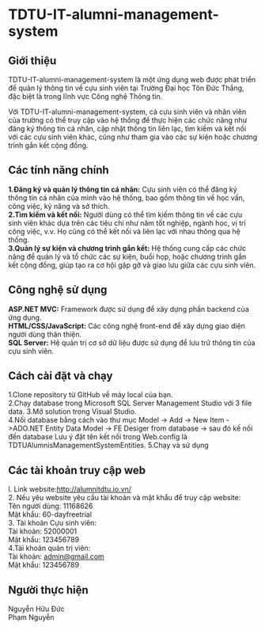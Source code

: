 # TDTU-IT-alumni-management-system
## Giới thiệu
TDTU-IT-alumni-management-system là một ứng dụng web được phát triển để quản lý thông tin về cựu sinh viên tại Trường Đại học Tôn Đức Thắng, đặc biệt là trong lĩnh vực Công nghệ Thông tin.

Với TDTU-IT-alumni-management-system, cả cựu sinh viên và nhân viên của trường có thể truy cập vào hệ thống để thực hiện các chức năng như đăng ký thông tin cá nhân, cập nhật thông tin liên lạc, tìm kiếm và kết nối với các cựu sinh viên khác, cũng như tham gia vào các sự kiện hoặc chương trình gắn kết cộng đồng.
## Các tính năng chính
**1.Đăng ký và quản lý thông tin cá nhân:** Cựu sinh viên có thể đăng ký thông tin cá nhân của mình vào hệ thống, bao gồm thông tin về học vấn, công việc, kỹ năng và sở thích.<br>
**2.Tìm kiếm và kết nối:** Người dùng có thể tìm kiếm thông tin về các cựu sinh viên khác dựa trên các tiêu chí như năm tốt nghiệp, ngành học, vị trí công việc, v.v. Họ cũng có thể kết nối và liên lạc với nhau thông qua hệ thống.<br>
**3.Quản lý sự kiện và chương trình gắn kết:**  Hệ thống cung cấp các chức năng để quản lý và tổ chức các sự kiện, buổi họp, hoặc chương trình gắn kết cộng đồng, giúp tạo ra cơ hội gặp gỡ và giao lưu giữa các cựu sinh viên.
## Công nghệ sử dụng
**ASP.NET MVC:** Framework được sử dụng để xây dựng phần backend của ứng dụng.<br>
**HTML/CSS/JavaScript:** Các công nghệ front-end để xây dựng giao diện người dùng thân thiện.<br>
**SQL Server:** Hệ quản trị cơ sở dữ liệu được sử dụng để lưu trữ thông tin của cựu sinh viên.<br>
## Cách cài đặt và chạy
1.Clone repository từ GitHub về máy local của bạn.<br>
2.Chạy database trong Microsoft SQL Server Management Studio với 3 file data.
3.Mở solution trong Visual Studio.<br>
4.Nối database bằng cách vào thư mục Model -> Add -> New Item ->ADO.NET Entity Data Model -> FE Desiger from database -> sau đó kế nối đến database Lưu ý đặt tên kết nối trong Web.config là TDTUAlumnisManagementSystemEntities.
5.Chạy và sử dụng
## Các tài khoản truy cập web
l. Link website:http://alumnitdtu.io.vn/<br>
2. Nếu yêu website yêu cầu tài khoản và mật khẩu để truy cập website:<br>
Tên người dùng: 11168626<br>
Mật khẩu: 60-dayfreetrial<br>
3. Tài khoản Cựu sinh viên:<br>
Tài khoản: 52000001<br>
Mật khẩu: 123456789<br>
4.Tài khoản quản trị viên:<br>
Tài khoản: admin@gmail.com<br>
Mật khẩu: 123456789<br>
## Người thực hiện
Nguyễn Hữu Đức<br>
Phạm Nguyễn
